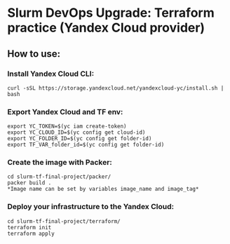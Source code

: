 # Slurm DevOps Upgrade: Terraform practice (Yandex Cloud provider)
## How to use:
### Install Yandex Cloud CLI:
```
curl -sSL https://storage.yandexcloud.net/yandexcloud-yc/install.sh | bash
```
### Export Yandex Cloud and TF env:
```
export YC_TOKEN=$(yc iam create-token)
export YC_CLOUD_ID=$(yc config get cloud-id)
export YC_FOLDER_ID=$(yc config get folder-id)
export TF_VAR_folder_id=$(yc config get folder-id)
```
### Create the image with Packer:
```
cd slurm-tf-final-project/packer/
packer build .
*Imagе name can be set by variables image_name and image_tag*
```
### Deploy your infrastructure to the Yandex Cloud:
```
cd slurm-tf-final-project/terraform/
terraform init
terraform apply 
```

